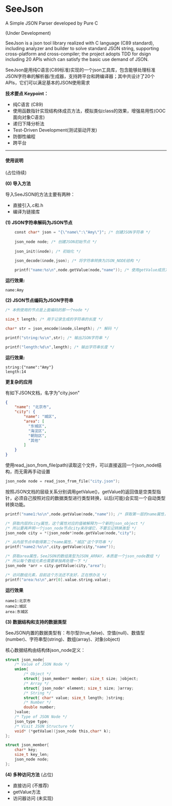 # SeeJson
A Simple JSON Parser developed by Pure C 

(Under Development)

SeeJson is a json tool library realized with C language (C89 standard), including analyzer and builder to solve standard JSON string, supporting cross-platform and cross-compiler; the project adopts TDD for dsign including 20 APIs which can satisfy the basic use demand of JSON.

SeeJson是用纯C语言(C89标准)实现的一个json工具库，包含能够处理标准JSON字符串的解析器/生成器，支持跨平台和跨编译器；其中共设计了20个APIs，它们可以满足基本的JSON使用需求

**技术要点 Keypoint：**<br>
* 纯C语言 (C89)
* 使用函数指针实现结构体成员方法，模拟类似class的效果，增强易用性(OOC 面向对象C语言)
* 递归下降分析法
* Test-Driven Development(测试驱动开发)
* 防御性编程
* 跨平台
<hr>

#### 使用说明 ####
(占位待续)

**(0) 导入方法**

导入SeeJSON的方法主要有两种：
* 直接引入.c和.h
* 编译为链接库

**(1) JSON字符串解码为JSON节点**
```c
    const char* json = "{\"name\":\"Amy\"}"; /* 创建JSON字符串 */
    
    json_node node; /* 创建JSON初始节点 */
    
    json_init(&node); /* 初始化 */
    
    json_decode(&node,json); /* 将字符串转换为JSON_NODE结构 */

    printf("name:%s\n",node.getValue(node,"name")); /* 使用getValue成员方法获取键"name"对应的值 */
```
**运行效果:**
```shell
name:Amy
```

**(2) JSON节点编码为JSON字符串**
```c
/* 本例使用的节点是上面编码的那一个node */

size_t length; /* 用于记录生成的字符串的长度 */

char* str = json_encode(&node,&length); /* 解码 */

printf("string:%s\n",str); /* 输出JSON字符串 */

printf("length:%d\n",length); /* 输出字符串长度 */
```
**运行效果:**
```shell
string:{"name":"Amy"}
length:14
```
**更复杂的应用**

有如下JSON文档，名字为"city.json"
```json
{
    "name": "北京市",
    "city": {
        "name": "城区",
        "area": [
          "东城区",
          "海淀区",
          "朝阳区",
          "其他"
        ]
    }
}
```
使用read_json_from_file(path)读取这个文件，可以直接返回一个json_node结构，而无需再手动设置
```c
json_node node = read_json_from_file("city.json");
```
按照JSON文档的层级关系分别调用getValue()，getValue的返回值是空类型指针，必须自己按照对应的数据类型进行类型转换，以后(可能)会实现一个自动类型转换功能。
```c
printf("name1:%s\n",node.getValue(node,"name")); /* 获取第一层的name属性，也就是"北京市"这个字符串 */

/* 获取内层的city属性，这个属性对应的值被解释为一个新的json_object */
/* 所以要再声明一个json_node节点city来存储它，不要忘记转换类型 */
json_node city = *(json_node*)node.getValue(node,"city"); 

/* 从内层节点中取得第二个name属性，"城区"这个字符串 */
printf("name2:%s\n",city.getValue(city,"name"));

/* 获取area属性，SeeJSON的数组类型为JSON_ARRAY，本质是一个json_node数组 */
/* 所以每个数组元素也需要单独再处理一下 */
json_node *arr = city.getValue(city,"area");

/* 访问数组元素，目前这个方法还不友好，正在想办法 */
printf("area:%s\n",arr[0].value.string.value);
```
**运行效果**
```shell
name1:北京市
name2:城区
area:东城区
```
**(3) 数据结构和支持的数据类型**

SeeJSON内置的数据类型有：布尔型(true,false)、空值(null)、数值型(number)、字符串型(string)、数组(array)、对象(object)

核心数据结构由结构体json_node定义：
```c
struct json_node{
    /* Value of JSON Node */
    union{
        /* Object */
        struct{ json_member* member; size_t size; }object;
        /* Array */
        struct{ json_node* element; size_t size; }array;
        /* String */
        struct{ char* value; size_t length; }string;
        /* Number */
        double number;
    }value;
    /* Type of JSON Node */
    json_type type;
    /* Visit JSON Structure */
    void* (*getValue)(json_node this,char* k);
};

struct json_member{
    char* key;
    size_t key_len;
    json_node node;
};
```

**(4) 多种访问方法**
(占位)
* 直接访问 (不推荐)
* getValue方法
* 访问器访问 (未实现)
